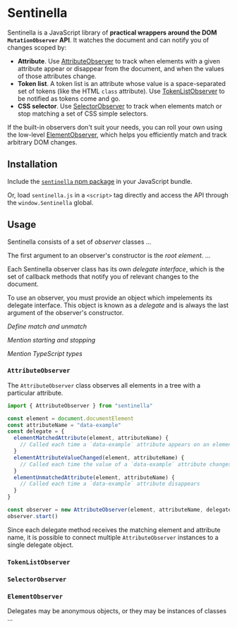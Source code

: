 # Sentinella

Sentinella is a JavaScript library of **practical wrappers around the DOM `MutationObserver` API**. It watches the document and can notify you of changes scoped by:

* **Attribute**. Use [AttributeObserver](#attributeobserver) to track when elements with a given attribute appear or disappear from the document, and when the values of those attributes change.
* **Token list**. A token list is an attribute whose value is a space-separated set of tokens (like the HTML `class` attribute). Use [TokenListObserver](#tokenlistobserver) to be notified as tokens come and go.
* **CSS selector**. Use [SelectorObserver](#selectorobserver) to track when elements match or stop matching a set of CSS simple selectors.

If the built-in observers don't suit your needs, you can roll your own using the low-level [ElementObserver](#elementobserver), which helps you efficiently match and track arbitrary DOM changes.

## Installation

Include the [`sentinella` npm package](https://www.npmjs.com/package/sentinella) in your JavaScript bundle.

Or, load `sentinella.js` in a `<script>` tag directly and access the API through the `window.Sentinella` global.

## Usage

Sentinella consists of a set of _observer_ classes ...

The first argument to an observer's constructor is the _root element_. ...

Each Sentinella observer class has its own _delegate interface_, which is the set of callback methods that notify you of relevant changes to the document.

To use an observer, you must provide an object which impelements its delegate interface. This object is known as a _delegate_ and is always the last argument of the observer's constructor.

_Define match and unmatch_

_Mention starting and stopping_

_Mention TypeScript types_

### `AttributeObserver`

The `AttributeObserver` class observes all elements in a tree with a particular attribute.

```js
import { AttributeObserver } from "sentinella"

const element = document.documentElement
const attributeName = "data-example"
const delegate = {
  elementMatchedAttribute(element, attributeName) {
    // Called each time a `data-example` attribute appears on an element
  }
  elementAttributeValueChanged(element, attributeName) {
    // Called each time the value of a `data-example` attribute changes
  }
  elementUnmatchedAttribute(element, attributeName) {
    // Called each time a `data-example` attribute disappears
  }
}

const observer = new AttributeObserver(element, attributeName, delegate)
observer.start()
```

Since each delegate method receives the matching element and attribute name, it is possible to connect multiple `AttributeObserver` instances to a single delegate object.

### `TokenListObserver`

### `SelectorObserver`

### `ElementObserver`

Delegates may be anonymous objects, or they may be instances of classes ...
